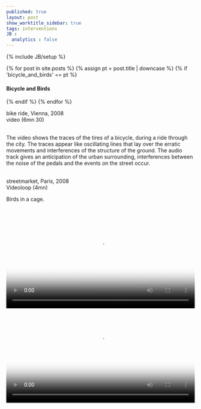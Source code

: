 ```yaml
---
published: true
layout: post
show_worktitle_sidebar: true
tags: interventions
JB :
  analytics : false
---
```


{% include JB/setup %}

<div class="container-parent">
<div class="container-narrow-right">
{% for post in site.posts %}
	{% assign pt = post.title | downcase %}
	{% if 'bicycle_and_birds' == pt %}
<h4><a href="{{ BASE_PATH }}{{ post.url }}"></a>Bicycle and Birds</h4>
	{% endif %}
{% endfor %}

<p>
bike ride, Vienna, 2008<br />
video (6mn 30)<br /><br />

The video shows the traces of the tires of a bicycle, during a ride through the city. The traces appear like oscillating lines that lay over the erratic movements and interferences of the structure of the ground. The audio track gives an anticipation of the urban surrounding, interferences between the noise of the pedals and the events on the street occur.<br /><br />
</p>


<p>
streetmarket, Paris, 2008<br />
Videoloop (4mn)<br />

Birds in a cage.<br /><br />
</p>
</div>


<div class="container-narrow-left">
<video preload="metadata" poster="{{ site.url }}/images/bike_poster.jpg" width="100%" height="auto" controls>
  <source src="{{ site.url }}/images/bike_small.mp4" type="video/mp4">
</video>

<video preload="metadata" poster="{{ site.url }}/images/birds_poster.jpg" width="100%" height="auto" controls>
  <source src="{{ site.url }}/images/birds_small.mp4" type="video/mp4">
</video>

</div>
</div>
